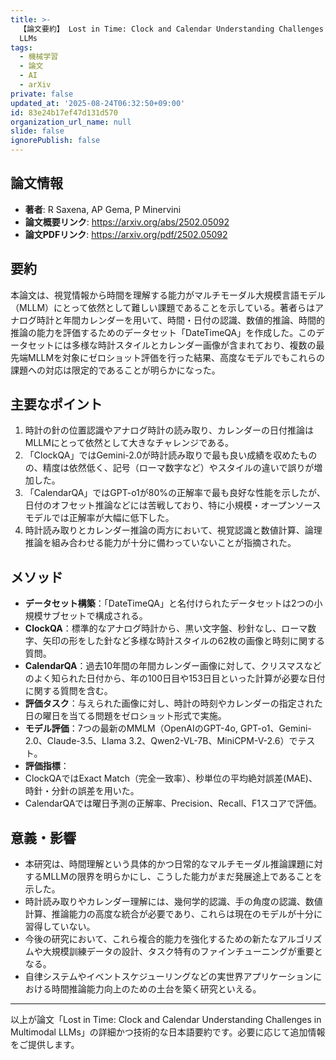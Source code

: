 ```yaml
---
title: >-
  【論文要約】 Lost in Time: Clock and Calendar Understanding Challenges in Multimodal
  LLMs
tags:
  - 機械学習
  - 論文
  - AI
  - arXiv
private: false
updated_at: '2025-08-24T06:32:50+09:00'
id: 83e24b17ef47d131d570
organization_url_name: null
slide: false
ignorePublish: false
---
```


## 論文情報

- **著者**: R Saxena, AP Gema, P Minervini
- **論文概要リンク**: https://arxiv.org/abs/2502.05092
- **論文PDFリンク**: https://arxiv.org/pdf/2502.05092

## 要約

本論文は、視覚情報から時間を理解する能力がマルチモーダル大規模言語モデル（MLLM）にとって依然として難しい課題であることを示している。著者らはアナログ時計と年間カレンダーを用いて、時間・日付の認識、数値的推論、時間的推論の能力を評価するためのデータセット「DateTimeQA」を作成した。このデータセットには多様な時計スタイルとカレンダー画像が含まれており、複数の最先端MLLMを対象にゼロショット評価を行った結果、高度なモデルでもこれらの課題への対応は限定的であることが明らかになった。

## 主要なポイント

1. 時計の針の位置認識やアナログ時計の読み取り、カレンダーの日付推論はMLLMにとって依然として大きなチャレンジである。
2. 「ClockQA」ではGemini-2.0が時計読み取りで最も良い成績を収めたものの、精度は依然低く、記号（ローマ数字など）やスタイルの違いで誤りが増加した。
3. 「CalendarQA」ではGPT-o1が80%の正解率で最も良好な性能を示したが、日付のオフセット推論などには苦戦しており、特に小規模・オープンソースモデルでは正解率が大幅に低下した。
4. 時計読み取りとカレンダー推論の両方において、視覚認識と数値計算、論理推論を組み合わせる能力が十分に備わっていないことが指摘された。


## メソッド

- **データセット構築**：「DateTimeQA」と名付けられたデータセットは2つの小規模サブセットで構成される。
- **ClockQA**：標準的なアナログ時計から、黒い文字盤、秒針なし、ローマ数字、矢印の形をした針など多様な時計スタイルの62枚の画像と時刻に関する質問。
- **CalendarQA**：過去10年間の年間カレンダー画像に対して、クリスマスなどのよく知られた日付から、年の100日目や153日目といった計算が必要な日付に関する質問を含む。
- **評価タスク**：与えられた画像に対し、時計の時刻やカレンダーの指定された日の曜日を当てる問題をゼロショット形式で実施。
- **モデル評価**：7つの最新のMMLM（OpenAIのGPT-4o, GPT-o1、Gemini-2.0、Claude-3.5、Llama 3.2、Qwen2-VL-7B、MiniCPM-V-2.6）でテスト。
- **評価指標**：
- ClockQAではExact Match（完全一致率）、秒単位の平均絶対誤差(MAE)、時針・分針の誤差を用いた。
- CalendarQAでは曜日予測の正解率、Precision、Recall、F1スコアで評価。

## 意義・影響

- 本研究は、時間理解という具体的かつ日常的なマルチモーダル推論課題に対するMLLMの限界を明らかにし、こうした能力がまだ発展途上であることを示した。
- 時計読み取りやカレンダー理解には、幾何学的認識、手の角度の認識、数値計算、推論能力の高度な統合が必要であり、これらは現在のモデルが十分に習得していない。
- 今後の研究において、これら複合的能力を強化するための新たなアルゴリズムや大規模訓練データの設計、タスク特有のファインチューニングが重要となる。
- 自律システムやイベントスケジューリングなどの実世界アプリケーションにおける時間推論能力向上のための土台を築く研究といえる。

---

以上が論文「Lost in Time: Clock and Calendar Understanding Challenges in Multimodal LLMs」の詳細かつ技術的な日本語要約です。必要に応じて追加情報をご提供します。

